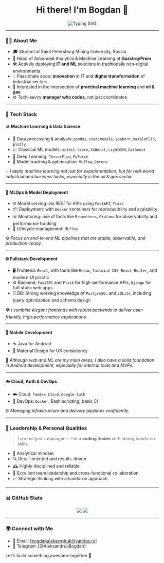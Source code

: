 <h1 align="center">Hi there! I'm Bogdan 👋</h1>

<p align="center">
  <img src="https://readme-typing-svg.herokuapp.com?font=Fira+Code&size=24&pause=1000&color=36BCF7&center=true&vCenter=true&width=600&lines=ML+Engineer+%26+Fullstack+Developer;IT+Innovator+in+Oil+%26+Gas;Leading+with+Code+%26+Vision" alt="Typing SVG" />
</p>

---

### 👨‍💼 About Me

- 🎓 Student at Saint Petersburg Mining University, Russia
- 🏢 Head of Advanced Analytics & Machine Learning at **GazstroyProm**
- 🛠️ Actively deploying **IT and ML** solutions in traditionally non-digital environments
- 💡 Passionate about **innovation** in IT and **digital transformation** of industrial sectors
- 💬 Interested in the intersection of **practical machine learning** and **oil & gas**
- ⚙️ Tech-savvy **manager who codes**, not just coordinates

---

### 🚀 Tech Stack

#### 📊 Machine Learning & Data Science

- 🧮 Data processing & analysis: `pandas`, `statsmodels`, `seaborn`, `matplotlib`, `plotly`
- 📈 Classical ML models: `scikit-learn`, `XGBoost`, `LightGBM`, `CatBoost`
- 🧠 Deep Learning: `TensorFlow`, `PyTorch`
- 🔁 Model tracking & optimization: `MLflow`, `Optuna`

💡 *I apply machine learning not just for experimentation, but for real-world industrial and business tasks, especially in the oil & gas sector.*

---

#### 🧠 MLOps & Model Deployment

- 🌐 Model serving: via RESTful APIs using `FastAPI`, `Flask`
- 📦 Deployment: with `Docker` containers for reproducibility and scalability
- 📊 Monitoring: use of tools like `Prometheus`, `Grafana` for observability and performance tracking
- 🔁 Lifecycle management: `MLflow`

⚙️ *Focus on end-to-end ML pipelines that are stable, observable, and production-ready.*

---

#### 🌐 Fullstack Development

- 🖥️ Frontend: `React`, with tools like `Redux`, `Tailwind CSS`, `React Router`, and modern UI practic
- ⚙️ Backend: `FastAPI` and `Flask` for high-performance APIs, `Django` for full-stack web apps
- 🗄️ DB: Strong working knowledge of `PostgreSQL` and `SQLite`, including query optimization and schema design

🛠 *I combine elegant frontends with robust backends to deliver user-friendly, high-performance applications.*

---

#### 📱 Mobile Development

- ☕ Java for Android
- 🎨 Material Design for UX consistency

📱 *Although web and ML are my main areas, I also have a solid foundation in Android development, especially for internal tools and MVPs.*

---

#### ☁️ Cloud, Auth & DevOps

- ☁️ Cloud: `Yandex Cloud`, `Google Auth`
- 🔧 DevOps: `Docker`, Bash scripting, basic CI

🌐 *Managing infrastructure and delivery pipelines confidently.*

---

### 💼 Leadership & Personal Qualities

> I am not just a manager — I'm a **coding leader** with strong hands-on skills.

- 🧠 Analytical mindset
- 🔍 Detail-oriented and results-driven
- 🕰️ Highly disciplined and reliable
- 🤝 Excellent team leadership and cross-functional collaboration
- 📈 Strategic thinking with a hands-on approach

---

### 📊 GitHub Stats

<p align="center">
  <img src="https://github-readme-stats.vercel.app/api?username=aleksandrukbogdan&show_icons=true&theme=tokyonight" />
  <img src="https://github-readme-streak-stats.herokuapp.com/?user=aleksandrukbogdan&theme=tokyonight" />
</p>

---

### 🌍 Connect with Me

- 📧 Email: [bogdanaleksandruk@yandex.ru]
- 💬 Telegram: [@AleksandrukBogdan]

Let's build something awesome together 🚀
